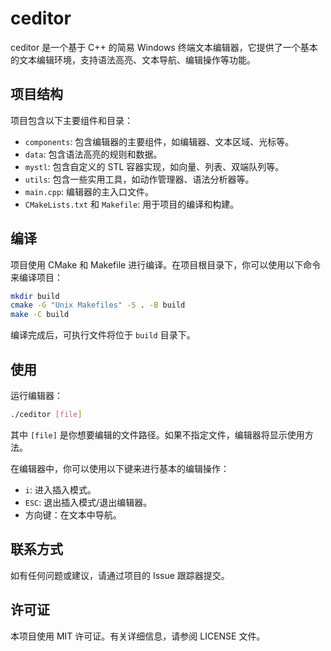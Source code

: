 # ceditor

ceditor 是一个基于 C++ 的简易 Windows 终端文本编辑器，它提供了一个基本的文本编辑环境，支持语法高亮、文本导航、编辑操作等功能。

## 项目结构

项目包含以下主要组件和目录：

- `components`: 包含编辑器的主要组件，如编辑器、文本区域、光标等。
- `data`: 包含语法高亮的规则和数据。
- `mystl`: 包含自定义的 STL 容器实现，如向量、列表、双端队列等。
- `utils`: 包含一些实用工具，如动作管理器、语法分析器等。
- `main.cpp`: 编辑器的主入口文件。
- `CMakeLists.txt` 和 `Makefile`: 用于项目的编译和构建。

## 编译

项目使用 CMake 和 Makefile 进行编译。在项目根目录下，你可以使用以下命令来编译项目：

```bash
mkdir build
cmake -G "Unix Makefiles" -S . -B build
make -C build
```

编译完成后，可执行文件将位于 `build` 目录下。

## 使用

运行编辑器：

```bash
./ceditor [file]
```

其中 `[file]` 是你想要编辑的文件路径。如果不指定文件，编辑器将显示使用方法。

在编辑器中，你可以使用以下键来进行基本的编辑操作：

- `i`: 进入插入模式。
- `ESC`: 退出插入模式/退出编辑器。
- 方向键：在文本中导航。

## 联系方式

如有任何问题或建议，请通过项目的 Issue 跟踪器提交。

## 许可证

本项目使用 MIT 许可证。有关详细信息，请参阅 LICENSE 文件。
